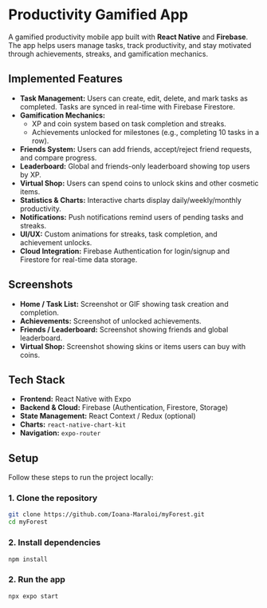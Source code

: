 # Productivity Gamified App

A gamified productivity mobile app built with **React Native** and **Firebase**. The app helps users manage tasks, track productivity, and stay motivated through achievements, streaks, and gamification mechanics.

## Implemented Features

- **Task Management:** Users can create, edit, delete, and mark tasks as completed. Tasks are synced in real-time with Firebase Firestore.
- **Gamification Mechanics:** 
  - XP and coin system based on task completion and streaks.
  - Achievements unlocked for milestones (e.g., completing 10 tasks in a row).
- **Friends System:** Users can add friends, accept/reject friend requests, and compare progress.
- **Leaderboard:** Global and friends-only leaderboard showing top users by XP.
- **Virtual Shop:** Users can spend coins to unlock skins and other cosmetic items.
- **Statistics & Charts:** Interactive charts display daily/weekly/monthly productivity.
- **Notifications:** Push notifications remind users of pending tasks and streaks.
- **UI/UX:** Custom animations for streaks, task completion, and achievement unlocks.
- **Cloud Integration:** Firebase Authentication for login/signup and Firestore for real-time data storage.

## Screenshots

- **Home / Task List:** Screenshot or GIF showing task creation and completion.
- **Achievements:** Screenshot of unlocked achievements.
- **Friends / Leaderboard:** Screenshot showing friends and global leaderboard.
- **Virtual Shop:** Screenshot showing skins or items users can buy with coins.


## Tech Stack

- **Frontend:** React Native with Expo
- **Backend & Cloud:** Firebase (Authentication, Firestore, Storage)
- **State Management:** React Context / Redux (optional)
- **Charts:** `react-native-chart-kit`
- **Navigation:** `expo-router`

## Setup

Follow these steps to run the project locally:

### 1. Clone the repository

```bash
git clone https://github.com/Ioana-Maraloi/myForest.git
cd myForest
```

### 2. Install dependencies

```bash
npm install
```

### 2. Run the app
```bash
npx expo start
```
